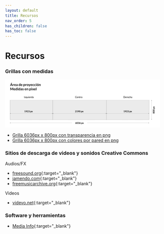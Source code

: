```yaml
---
layout: default
title: Recursos
nav_order: 5
has_children: false
has_toc: false
---
```


# Recursos

### Grillas con medidas

![alt text](/assets/medidaspantallas.jpg "Medidas en píxeles del laboratorio")

- <a href="../../assets/grid_6036x800.png" download>Grilla 6036px x 800px con transparencia en png</a>
- <a href="../../assets/grid_6036x800_colores.png" download>Grilla 6036px x 800px con colores por pared en png</a>


### Sitios de descarga de videos y sonidos Creative Commons

Audios/FX

- [freesound.org](https://freesound.org){:target="_blank"}
- [jamendo.com](https://www.jamendo.com){:target="_blank"}
- [freemusicarchive.org](https://freemusicarchive.org/curator/Creative_Commons){:target="_blank"}

Videos
- [videvo.net](https://www.videvo.net){:target="_blank"}


### Software y herramientas

- [Media Info](https://mediaarea.net/en/MediaInfo){:target="_blank"}